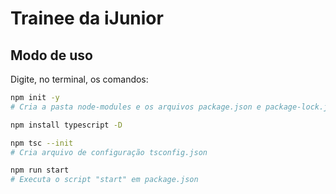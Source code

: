 # Trainee da iJunior

## Modo de uso

Digite, no terminal, os comandos:

```bash
npm init -y
# Cria a pasta node-modules e os arquivos package.json e package-lock.json.

npm install typescript -D

npm tsc --init
# Cria arquivo de configuração tsconfig.json

npm run start
# Executa o script "start" em package.json
```
